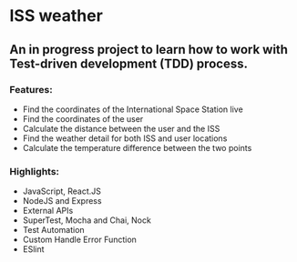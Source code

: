 # ISS weather

## An in progress project to learn how to work with Test-driven development (TDD) process.

### Features:

- Find the coordinates of the International Space Station live
- Find the coordinates of the user
- Calculate the distance between the user and the ISS
- Find the weather detail for both ISS and user locations
- Calculate the temperature difference between the two points

### Highlights:

- JavaScript, React.JS
- NodeJS and Express
- External APIs
- SuperTest, Mocha and Chai, Nock
- Test Automation
- Custom Handle Error Function
- ESlint
